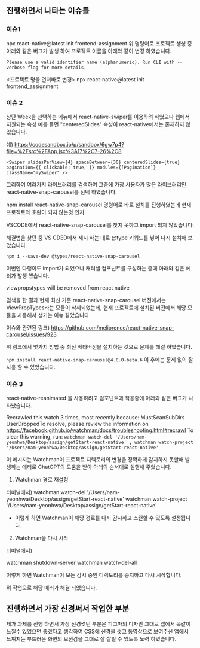 ## 진행하면서 나타는 이슈들

### 이슈1

npx react-native@latest init frontend-assignment
위 명령어로 프로젝트 생성 중 아래와 같은 버그가 발생 하여 프로젝트 이름을 아래와 같이 변경 하였습니다.

`Please use a valid identifier name (alphanumeric).
Run CLI with --verbose flag for more details.`

<프로젝트 명울 언더바로 변경>
npx react-native@latest init frontend_assignment

### 이슈 2

상단 Week을 선택하는 메뉴에서 react-native-swiper를 이용하려 하였으나 웹에서 지원되는 속성 예를 들면 "centeredSlides" 속성이 react-native에서는 존재하지 않았습니다.

예) https://codesandbox.io/p/sandbox/6gw7p4?file=%2Fsrc%2FApp.jsx%3A17%2C7-26%2C8

`<Swiper
    slidesPerView={4}
    spaceBetween={30}
    centeredSlides={true}
    pagination={{
        clickable: true,
    }}
    modules={[Pagination]}
    className="mySwiper"
/>`

그리하여 여러가지 라이브러리를 검색하여 그중에 가장 사용자가 많은 라이브러리인 react-native-snap-carousel를 선택 하였습니다.

npm install react-native-snap-carousel 명령어로 바로 설치를 진행하였는데 현재 프로젝트와 호완이 되지 않는것 인지

VSCODE에서 react-native-snap-carousel를 찾지 못하고 import 되지 않았습니다.

해결법을 찾던 중 VS CDED에서 제시 하는 대로 @type 키워드를 넣어 다시 설치해 보았습니다.

`npm i --save-dev @types/react-native-snap-carousel`

이번엔 다행이도 import가 되었으나 캐러샐 컴포넌트를 구성하는 중에 아래와 같은 에러가 발생 했습니다.

viewpropstypes will be removed from react native

검색을 한 결과 현재 최신 기준 react-native-snap-carousel 버전에서는 ViewPropTypes라는 모듈이 삭제되었는데, 현재 프로젝트에 설치된 버전에서 해당 모듈을 사용해서 생기는 이슈 같았습니다.

이슈와 관련된 링크)
https://github.com/meliorence/react-native-snap-carousel/issues/923

위 링크에서 몇가지 방법 중 최신 베타버전을 설치하는 것으로 문제를 해결 하였습니다.

`npm install react-native-snap-carousel@4.0.0-beta.6`
이 후에는 문제 없이 잘 사용 할 수 있었습니다.

### 이슈 3

react-native-reanimated 을 사용하려고 컴포넌트에 적용중에 아래와 같은 버그가 나타났습니다.

Recrawled this watch 3 times, most recently because:
MustScanSubDirs UserDroppedTo resolve, please review the information on
https://facebook.github.io/watchman/docs/troubleshooting.html#recrawl
To clear this warning, run:
`watchman watch-del '/Users/nam-yeonhwa/Desktop/assign/getStart-react-native' ; watchman watch-project '/Users/nam-yeonhwa/Desktop/assign/getStart-react-native'`

이 메시지는 Watchman이 프로젝트 디렉토리의 변경을 정확하게 감지하지 못할때 발생하는 에러로
ChatGPT의 도움을 받아 아래의 순서대로 실행해 주었습니다.

1. Watchman 경로 재설정

터미널에서)
watchman watch-del '/Users/nam-yeonhwa/Desktop/assign/getStart-react-native'
watchman watch-project '/Users/nam-yeonhwa/Desktop/assign/getStart-react-native'

- 이렇게 하면 Watchman이 해당 경로를 다시 감시하고 스캔할 수 있도록 설정됩니다.

2. Watchman을 다시 시작

터미널에서)

watchman shutdown-server
watchman watch-del-all

이렇게 하면 Watchman이 모든 감시 중인 디렉토리를 중지하고 다시 시작합니다.

위 작업으로 해당 에러가 해결 되었습니다.

## 진행하면서 가장 신경써서 작업한 부분

제가 과제를 진행 하면서 가장 신경썻던 부분은 피그마의 디자인 그대로 앱에서 똑같이 느낄수 있었으면 좋겠다고 생각하여 CSS에 신경을 썻고
동영상으로 보여주신 앱에서 느껴지는 부드러운 화면의 모션감을 그대로 잘 살릴 수 있도록 노력 하였습니다.
